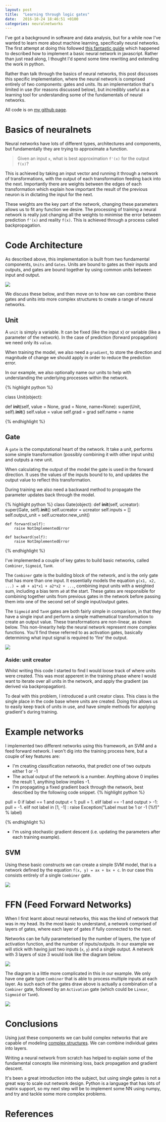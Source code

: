```yaml
---
layout: post
title:  "Learning through logic gates"
date:   2016-10-24 18:46:51 +0100
categories: neuralnetworks
---
```

I've got a background in software and data analysis, but for a while now I've wanted
to learn more about machine learning, specifically neural networks. The
first attempt at doing this followed [this fantastic guide](http://karpathy.github.io/neuralnets/)
which happened to described how to implement a basic neural network in javascript. Rather
than just read along, I thought I'd spend some time rewriting and extending the work
in python.

Rather than talk through the basics of neural networks, this post discusses this specific
implementation, where the neural network is comprised entirely of two components: gates
 and units. Its an implementation that's limited in use (for reasons discussed below), but
 incredibly useful as a learning tool for understanding some of the fundamentals of neural networks.

All code is on [my github page](https://www.github.com/okopac/pynet/gatebased).

# Basics of neuralnets

Neural networks have lots of different types, architectures and components, but fundamentally
they are trying to approximate a function.

> Given an input `x`, what is best approximation `f'(x)` for the output `f(x)`?

This is achieved by taking an input vector and running it through a network of transformations,
with the output of each transformation feeding back into the next. Importantly there are weights
between the edges of each transformation which explain how important the result of the previous
neuron is in dictating the input for the next.

These weights are the key part of the network, changing these parameters allows us to
fit any function we desire. The processing of training a neural network is really just
changing all the weights to minimise the error between prediction `f'(x)` and reality
`f(x)`. This is achieved through a process called backpropagation.

# Code Architecture

As described above, this implementation is built from two fundamental components, `Units`
 and `Gates`. Units are bound to gates as their inputs and outputs, and gates are bound
 together by using common units between input and output.

 <img src='http://g.gravizo.com/g?
  digraph G {
    iu1 [label="Input Unit 1"];
    iu2 [label="Input Unit 2"];
    iu3 [label="Input Unit 3"];
    o1 [label="Output Unit"];
    o1 [label="Output Unit"];
    g1 [label="Gate 1" shape=square]
    g2 [label="Gate 2" shape=square]
    iu1 -> g1;
    iu2 -> g1;
    g1 -> o1;
    o1 -> g2;
    iu3 -> g2;
  }
 '/>

We discuss these below, and then move on to how we can combine these gates and units into
more complex structures to create a range of neural networks.

## Unit

A `unit` is simply a variable. It can be fixed (like the input x) or variable (like
  a parameter of the network). In the case of prediction (forward propagation) we need
  only its `value`.

When training the model, we also need a `gradient`, to store the direction
  and magnitude of change we should apply in order to reduce the prediction error.

In our example, we also optionally name our units to help with understanding the underlying
 processes within the network.

{% highlight python %}

class Unit(object):

  def __init__(self, value = None, grad = None, name=None):
      super(Unit, self).__init__()
      self.value = value
      self.grad = grad
      self.name = name

{% endhighlight %}

## Gate

A `gate` is the computational heart of the network. It take a unit, performs some simple transformation (possibly combining it with other input units) and outputs a new unit.

When calculating the output of the model the gate is used in the forward direction. It uses
the values of the inputs bound to to, and updates the output value to reflect this transformation.

During training we also need a backward method to propagate the parameter updates back
through the model.

{% highlight python %}
class Gate(object):
    def __init__(self, ucreator):
        super(Gate, self).__init__()
        self.ucreator = ucreator
        self.inputs = []
        self.output_unit = self.ucreator.new_unit()

    def forward(self):
        raise NotImplementedError

    def backward(self):
        raise NotImplementedError

{% endhighlight %}

I've implemented a couple of key gates to build basic networks, called `Combiner`, `Sigmoid`,
`TanH`.

The `Combiner` gate is the building block of the network, and is the only gate that has more
than one input. It essentially models the equation `g(x1, x2, ...) = a0 + a1*x1 + a2*x2 + ...`,
combining input units with a weighted sum, including a bias term `a0` at the start. These
gates are responsible for combining together units from previous gates in the network before passing
them into one of the second set of single input/output gates.

The `Sigmoid` and `TanH` gates are both fairly simple in comparison, in that they have a single
input and perform a simple mathematical transformation to create an output value. These transformations
are non-linear, as shown below. This non-linearity help the neural network represent more
complex functions. You'll find these referred to as activation gates, basically determining what
input signal is required to 'fire' the output.

<img src="{{site.url}}/data/sigtan.png" align="center"/>

### Aside: unit creator

Whilst writing this code I started to find I would loose track of where units were created.
This was most apperent in the training phase where I would want to iterate over all units
in the network, and apply the gradient (as derived via backpropagation).

To deal with this problem, I introduced a unit creator class. This class is the single
place in the code base where units are created. Doing this allows us to easily keep track
of units in use, and have simple methods for applying gradient's during training.

# Example networks

I implemented two different networks using this framework, an SVM and a feed forward network.
I won't dig into the training process here, but a couple of key features are:

* I'm creating classification networks, that predict one of two outputs either 1 or -1
* The actual output of the network is a number. Anything above 0 implies the result 1,
anything below implies -1.
* I'm propagating a fixed gradient back through the network, best described by the following code snippet.
{% highlight python %}

pull = 0
if label == 1 and output < 1:
    pull = 1.
elif label == -1 and output > -1:
    pull = -1.
elif not label in [1, -1] :
    raise Exception("Label must be 1 or -1 (%f)" % label)

{% endhighlight %}
* I'm using stochastic gradient descent (i.e. updating the parameters after each training example).

## SVM

Using these basic constructs we can create a simple SVM model, that is a network defined by
the equation `f(x, y) = ax + bx + c`. In our case this consists entirely of a single `Combiner`
gate.

<img src='http://g.gravizo.com/g?
 digraph G {
   x [label="x"];
   y [label="y"];
   a [label="a"];
   b [label="b"];
   c [label="c"];
   o [label="output"]
   g [label="ax + bx + c" shape=square]
   x -> g;
   y -> g;
   a -> g;
   b -> g;
   c -> g;
   g -> o;
 }
' align="center"/>

# FFN (Feed Forward Networks)

When I first learnt about neural networks, this was the kind of network that was in my head.
Its the most basic to understand, a network comprised of layers of gates,  where each layer of
gates if fully connected to the next.

Networks can be fully parameterised by the number of layers, the type of activation
function, and the number of inputs/outputs. In our example we will stick with having
just two inputs (`x`, `y`) and a single output. A network with 3 layers of size 3 would
look like the diagram below.

<img src='http://g.gravizo.com/g?
 digraph G {
   x->a0;x->a1;x->a2;x->a3;y->a0;y->a1;y->a2;y->a3;
   a0->b0;a0->b1;a0->b2;a0->b3;a1->b0;a1->b1;a1->b2;a1->b3;a2->b0;a2->b1;a2->b2;a2->b3;a3->b0;a3->b1;a3->b2;a3->b3;
   b0->c0;b0->c1;b0->c2;b0->c3;b1->c0;b1->c1;b1->c2;b1->c3;b2->c0;b2->c1;b2->c2;b2->c3;b3->c0;b3->c1;b3->c2;b3->c3;
   c0->out;c1->out;c2->out;c3->out;
 }
' align="center"/>

The diagram is a little more complicated in this in our example. We only have one gate
type `Combiner` that is able to process multiple inputs at each layer. As such each of the gates
draw above is actually a combination of a `Combiner` gate, followed by an `Activation` gate (which
  could be `Linear`, `Sigmoid` or `TanH`).

  <img src='http://g.gravizo.com/g?
   digraph G {
     x->comb_a0;x->comb_a1;x->comb_a2;x->comb_a3;y->comb_a0;y->comb_a1;y->comb_a2;y->comb_a3;
act_c0->out;act_c1->out;act_c2->out;act_c3->out;
act_a0->comb_b0;act_a0->comb_b1;act_a0->comb_b2;act_a0->comb_b3;comb_a0->act_a0;act_a1->comb_b0;act_a1->comb_b1;act_a1->comb_b2;act_a1->comb_b3;comb_a1->act_a1;act_a2->comb_b0;act_a2->comb_b1;act_a2->comb_b2;act_a2->comb_b3;comb_a2->act_a2;act_a3->comb_b0;act_a3->comb_b1;act_a3->comb_b2;act_a3->comb_b3;comb_a3->act_a3;
act_b0->comb_c0;act_b0->comb_c1;act_b0->comb_c2;act_b0->comb_c3;comb_b0->act_b0;act_b1->comb_c0;act_b1->comb_c1;act_b1->comb_c2;act_b1->comb_c3;comb_b1->act_b1;act_b2->comb_c0;act_b2->comb_c1;act_b2->comb_c2;act_b2->comb_c3;comb_b2->act_b2;act_b3->comb_c0;act_b3->comb_c1;act_b3->comb_c2;act_b3->comb_c3;comb_b3->act_b3;
comb_c0->act_c0;comb_c1->act_c1;comb_c2->act_c2;comb_c3->act_c3;
}
' align="center"/>

# Conclusions
Using just these components we can build complex networks that are capable of modeling
[complex structures](https://github.com/okopac/pynet/blob/master/gatebased/LayerNNExample.ipynb).
We can combine individual gates into layers.

Writing a neural network from scratch has helped to explain some of the fundamental concepts like
minimising loss, back propagation and gradient descent.

It's been a great introduction into the subject, but using single gates is not a great way to
scale out network design. Python is a language that has lots of matrix support, so my next step
will be to implement some NN using numpy, and try and tackle some more complex problems.

# References
[^1]: https://gist.github.com/okopac/957f275251fd4bb3aacc8eb36a7c841c
[jekyll-docs]: http://jekyllrb.com/docs/home
[jekyll-gh]:   https://github.com/jekyll/jekyll
[jekyll-talk]: https://talk.jekyllrb.com/
